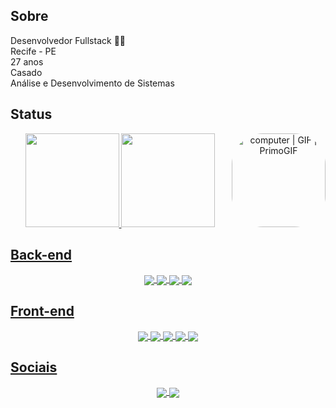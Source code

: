 <h2> Sobre </h2>
<div align="left">
  
  Desenvolvedor Fullstack 👨‍💻<br/>
  Recife - PE <br/>
  27 anos <br/>
  Casado <br/>
  Análise e Desenvolvimento de Sistemas
  
<div>
  
<div>
   
</div>
  
<h2> Status </h2>
<div align="center">
  <a href="https://github.com/CirNNe">
  <img height="150em" src="https://github-readme-stats.vercel.app/api?username=CirNNe&show_icons=true&theme=dark&include_all_commits=true&count_private=true"/>
  <img height="150em" src="https://github-readme-stats.vercel.app/api/top-langs/?username=CirNNe&layout=compact&langs_count=7&theme=dark"/>
  <img align="right" height="150" style="border-radius:50px;" src="https://media3.giphy.com/media/82MkOzEyyXeSLkgWyv/giphy.gif" alt="computer | GIF | PrimoGIF" jsaction="load:XAeZkd;" jsname="HiaYvf" class="n3VNCb"   data-noaft="1">
</div>
  

<h2> Back-end </h2>
<div align="center">
  <img align="center" src="https://img.icons8.com/color/55/java-coffee-cup-logo.png"/>
  <img align="center" src="https://cdn.iconscout.com/icon/free/png-512/free-grails-285288.png?f=webp&w=45"/>
  <img align="center" src="https://avatars.githubusercontent.com/u/297723?s=48&v=4"/>
  <img align="center" src="https://cdn.iconscout.com/icon/free/png-512/free-postgresql-226047.png?f=webp&w=45"/>
</div>
  
<h2> Front-end </h2>
<div align="center">
  <img align="center" src="https://cdn.iconscout.com/icon/free/png-512/free-angular-3-226070.png?f=webp&w=35"/>
  <img align="center" src="https://img.icons8.com/color/45/javascript.png">
  <img align="center" src="https://cdn.iconscout.com/icon/free/png-512/free-typescript-1174965.png?f=webp&w=35"/>
  <img align="center" src="https://cdn.iconscout.com/icon/free/png-512/free-html-3628838-3030115.png?f=webp&w=35"/>
  <img align="center" src="https://cdn.iconscout.com/icon/free/png-512/free-css-131-722685.png?f=webp&w=35"/>
</div>
  
<h2> Sociais </h2>
<div align="center">
  <a href="https://www.linkedin.com/in/higorcirne/" target="_blank"><img align="center" src="https://img.icons8.com/fluency/45/linkedin.png"/>
  <a href="https://www.instagram.com/higordev_/" target="_blank"><img align="center" src="https://img.icons8.com/fluency/45/instagram-new.png"/>
</div>
